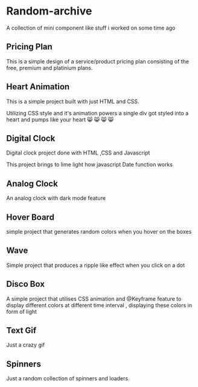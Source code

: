 # Random-archive

A collection of mini component like stuff i worked on some time ago

## Pricing Plan

This is a simple design of a service/product pricing plan consisting of the free, premium and platinium plans.

## Heart Animation

This is a simple project built with just HTML and CSS.

Utilizing CSS style and it's animation powers a single div got styled into a heart and pumps like your heart  😸 😸 😸 😸

## Digital Clock

Digital clock project done with HTML ,CSS and Javascript

This project brings to lime light how javascript Date function works


## Analog Clock

An analog clock with dark mode feature

## Hover Board


simple project that generates random colors when you hover on the boxes

## Wave

Simple project that produces a ripple like effect when you click on a dot

## Disco Box

A simple project that utilises CSS animation and @Keyframe feature to display different colors at different time interval , displaying these colors in form of light


## Text Gif

Just a crazy gif


## Spinners

Just a random collection of spinners and loaders 
